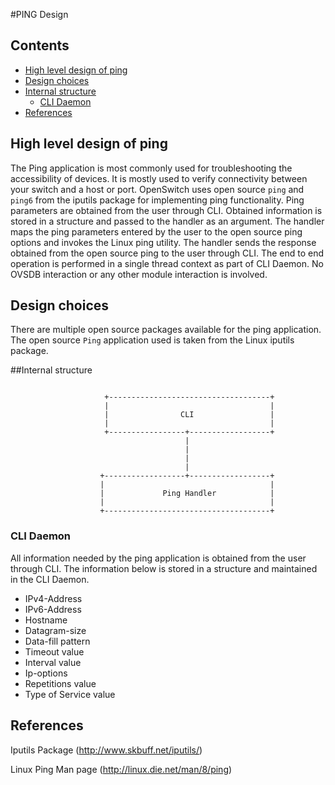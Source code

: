 #PING Design

## Contents
   - [High level design of ping](#high-level-design-of-ping)
   - [Design choices](#design-choices)
   - [Internal structure](#internal-structure)
       - [CLI Daemon](#cli-daemon)
   - [References](#references)

## High level design of ping

The Ping application is most commonly used for troubleshooting the accessibility of devices.
It is mostly used to verify connectivity between your switch and a host or port.
OpenSwitch uses open source `ping` and `ping6` from the iputils package for implementing ping functionality.
Ping parameters are obtained from the user through CLI.
Obtained information is stored in a structure and passed to the handler as an argument.
The handler maps the ping parameters entered by the user to the open source ping options and invokes the Linux ping utility.
The handler sends the response obtained from the open source ping to the user through CLI.
The end to end operation is performed in a single thread context as part of CLI Daemon.
No OVSDB interaction or any other module interaction is involved.

## Design choices

There are multiple open source packages available for the ping application.
The open source `Ping` application used is taken from the Linux iputils package.

##Internal structure

```

                     +------------------------------------+
                     |                                    |
                     |                CLI                 |
                     |                                    |
                     +-----------------+------------------+
                                       |
                                       |
                                       |
                                       |
                    +------------------+------------------+
                    |                                     |
                    |             Ping Handler            |
                    |                                     |
                    +-------------------------------------+

```

### CLI Daemon
All information needed by the ping application is obtained from the user through CLI.
The information below is stored in a structure and maintained in the CLI Daemon.

* IPv4-Address
* IPv6-Address
* Hostname
* Datagram-size
* Data-fill pattern
* Timeout value
* Interval value
* Ip-options
* Repetitions value
* Type of Service value


## References
Iputils Package (http://www.skbuff.net/iputils/)

Linux Ping Man page (http://linux.die.net/man/8/ping)
